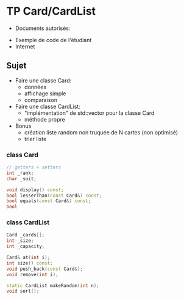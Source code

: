 # TP Card/CardList

* Documents autorisés:
- Exemple de code de l'étudiant
- Internet

## Sujet

* Faire une classe Card:
	- données
	- affichage simple
	- comparaison
* Faire une classe CardList:
	- "implémentation" de std::vector pour la classe Card
	- méthode propre
* Bonus
	- création liste random non truquée de N cartes (non optimisé)
	- trier liste

### class Card

```cpp
// getters + setters
int _rank;
char _suit;
```

```cpp
void display() const;
bool lesserThan(const Card&) const;
bool equals(const Card&) const;
bool
```

### class CardList

```cpp
Card _cards[];
int _size;
int _capacity;

Card& at(int i);
int size() const;
void push_back(const Card&);
void remove(int i);

static CardList makeRandom(int n);
void sort();
```
